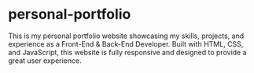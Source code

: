 # personal-portfolio
This is my personal portfolio website showcasing my skills, projects, and experience as a Front-End &amp; Back-End Developer. Built with HTML, CSS, and JavaScript, this website is fully responsive and designed to provide a great user experience.
